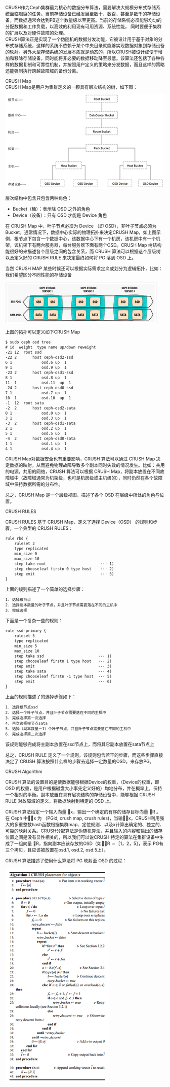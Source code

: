 CRUSH作为Ceph集群最为核心的数据分布算法，需要解决大规模分布式存储系统面临艰巨的任务。当前存储设备已经发展至数十、数百、甚至是数千的存储设备，而数据通常会达到PB这个数量级以至更高。当前的存储系统必须能够均匀的分配数据和工作负载，以高效的利用现有可用资源、系统性能， 同时要便于集群的扩展以及对硬件故障的处理。  
CRUSH算法正是实现了一个伪随机的数据分发功能，它被设计用于基于对象的分布式存储系统，这样的系统不依赖于某个中央目录就能够实现数据对象到存储设备的映射。另外大型存储系统的发展本质就是动态的，所以CRUSH被设计成便于增加和移除存储设备，同时能将非必要的数据移动降至最低。该算法还包括了各种各样的数据复制和可靠性机制，并按照用户定义的策略来分发数据，而且这样的策略还能强制执行跨越故障域的备份分离。

CRUSH Map  
CRUSH Map是用户为集群定义的一颗具有层次结构的树，如下图：

![](/assets/crush_3.png)

层次结构中包含只包含两种角色：

* Bucket（桶）：表示除 OSD 之外的角色
* Device（设备）：只有 OSD 才能是 Device 角色

在 CRUSH Map 中，叶子节点必须为 Device （即 OSD），非叶子节点必须为 Bucket。通常情况下，数据中心实际的物理拓扑来决定CRUSH Map，如上图示例，根节点下包含一个数据中心，该数据中心下有一个机房，该机房中有一个机架，该机架下有两台服务器，每台服务器下面有两个OSD。CRUSH Map 树结构能很好的来描述各个层级之间的包含关系，而 CRUSH 算法可以根据这个层级树以及定义好的 CRUSH RULE 来决定最终如何将 PG 落到 OSD 上。

当然 CRUSH MAP 某些时候还可以根据实际需求定义或划分为逻辑拓扑，比如：我们希望区分不同性能的存储设备

![](/assets/crush_2.png)

上图的拓扑可以定义如下CRUSH Map

```
$ sudo ceph osd tree
# id  weight  type name up/down reweight
-21 12  root ssd
-22 2       host ceph-osd2-ssd
6 1             osd.6 up  1
9 1             osd.9 up  1
-23 2       host ceph-osd1-ssd
8 1             osd.8 up  1
11  1           osd.11  up  1
-24 2       host ceph-osd0-ssd
7 1             osd.7 up  1
10  1           osd.10  up  1
-1  12  root sata
-2  2       host ceph-osd2-sata
0 1             osd.0 up  1
3 1             osd.3 up  1
-3  2       host ceph-osd1-sata
2 1             osd.2 up  1
5 1             osd.5 up  1
-4  2       host ceph-osd0-sata
1 1             osd.1 up  1
4 1             osd.4 up  1
```

CRUSH Map对数据安全也有重要影响，CRUSH 算法可以通过 CRUSH Map 决定数据的映射，从而避免物理故障导致多个副本同时失效的情况发生。比如：共用的电源，共用的网络，CRUSH 算法可以根据 CRUSH Map，将副本放置在不同故障域中（故障域通常为机架级，也可是机房级或主机级的），同时仍然在各个故障域中保持数据所需的分布性。

总之，CRUSH Map 是一个层级视图，描述了各个 OSD 在层级中所处的角色与位置。


CRUSH RULES

CRUSH RULES 基于 CRUSH Map，定义了选择 Device（OSD） 的规则和步骤，一个典型的 CRUSH RULES：

```
rule rbd {
    ruleset 2
    type replicated
    min_size 0
    max_size 10
    step take root                        ··· 1)
    step chooseleaf firstn 0 type host    ··· 2)
    step emit                             ··· 3)
}
```
上面的规则描述了一个简单的选择步骤：

	1. 选择根节点
	2. 选择副本数量的叶子节点，并且叶子节点需要落在不同的主机中
	3. 完成选择

下面是一个复杂一些的规则：

```
rule ssd-primary {
    ruleset 5
    type replicated
    min_size 5
    max_size 10
    step take ssd  						 ··· 1)
    step chooseleaf firstn 1 type host   ··· 2)
    step emit 							 ··· 3)
    step take sata 						 ··· 4)
    step chooseleaf firstn -1 type host	 ··· 5)
    step emit 							 ··· 6)
}
```
上面的规则描述了的选择步骤如下：

	1. 选择根节点ssd
	2. 选择一个叶子节点，并且叶子节点需要落在不同的主机中
	3. 完成选择第一次选择
	4. 再次选择根节点sata
	5. 选择（副本数量－1）个叶子节点，并且叶子节点需要落在不同的主机中
	6. 完成选择第二次选择

该规则能够完成将主副本放置在ssd节点上，而将其它副本放置在sata节点上

总之，CRUSH RULE 定义了一个规则，该规则包含若干的步骤，而这些步骤直接决定了 CRUSH 算法按照什么样的步骤去选择一定数量的OSD，来存放PG。



CRUSH Algorithm

CRUSH 算法的设置目的是使数据能够根据Device的权重，（Device的权重，即 OSD 的权重，是用户根据磁盘大小事先定义好的）均地分布，并在概率上，保持一个相对的平衡。副本放置在具有层次结构的存储设备中，能够根据 CRUSH RULE 对故障域的定义，将数据映射到特定的 OSD 上。

CRUSH 算法给定一个输入向量 ⃗x，输出一个确定的有序的储存目标向量 ⃗R 。在 Ceph 中，⃗x 为 （PGid, crush map, crush rules)，当输入⃗x，CRUSH利用强大的多重整数hash函数根据集群map、定位规则、以及x计算出确定的、独立的、可靠的映射关系。CRUSH分配算法是伪随机算法，并且输入的内容和输出的储存位置之间是没有显性相关的，所以我们可以说CRUSH 特定的算法在集群设备中生成了一组向量 ⃗R，指向副本应该存放的OSD（如：⃗R ＝［1，2，5］，表示 PG有三个拷贝，且应该被放置在osd.1, osd.2, osd.5上）。


CRUSH 算法描述了使用什么算法将 PG 映射至 OSD 的过程：

![](/assets/crush_4.png)




